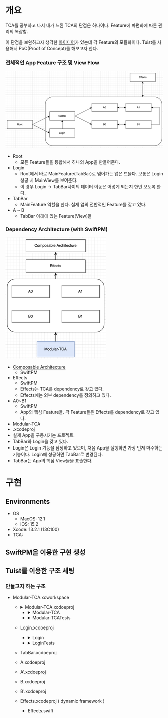 # 개요

TCA를 공부하고 나서 내가 느낀 TCA의 단점은 하나이다. Feature에 파편화에 따른 관리의 복잡함.

이 단점을 보완하고자 생각한 [아이디어](https://github.com/kiryun/TIL/blob/master/Apple/TCA/TCA_101_after.md#%EC%8B%9C%EB%8F%84%ED%95%B4%EB%B3%BC%EB%A7%8C%ED%95%9C-%EA%B2%83%EB%93%A4)가 있는데 각 Feature의 모듈화이다. Tuist를 사용해서 PoC(Proof of Concept)를 해보고자 한다.

### 전체적인 App Feature 구조 및 View Flow

<img src="README.assets/image-20220108230657386.png" alt="image-20220108230657386" style="zoom:50%;" />

* Root
  * 모든 Feature들을 통합해서 하나의 App을 만들어준다.
* Login
  * Root에서 바로 MainFeature(TabBar)로 넘어가는 앱은 드물다. 보통은 Login 성공 시 MainView를 보여준다.
  * 이 경우 Login -> TabBar사이의 데이터 이동은 어떻게 되는지 한번 보도록 한다.
* TabBar
  * MainFeature 역할을 한다. 실제 앱의 전반적인 Feature를 갖고 있다.
* A ~ B
  * TabBar 아래에 있는 Feature(View)들

### Dependency Architecture (with SwiftPM)

<img src="README.assets/image-20220108232609591.png" alt="image-20220108232609591" style="zoom:50%;" />

* [Composable Architecture](https://github.com/pointfreeco/swift-composable-architecture)
  * SwiftPM
* Effects
  * SwiftPM
  * Effects는 TCA를 dependency로 갖고 있다.
  * Effects에는 외부 dependency를 정의하고 있다.
* A0~B1
  * SwiftPM
  * App의 핵심 Feature들. 각 Feature들은 Effects를 dependency로 갖고 있다.
*  Modular-TCA
  * .xcodeproj
  * 실제 App을 구동시키는 프로젝트.
  * TabBar와 Login을 갖고 있다.
  * Login은 Login 기능을 담당하고 있으며, 처음 App을 실행하면 가장 먼저 마주하는 기능이다. Login에 성공하면 TabBar로 변경된다.
  * TabBar는 App의 핵심 View들을 표출한다.

# 구현

## Environments 

* OS
  * MacOS: 12.1
  * iOS: 15.2
* Xcode: 13.2.1 (13C100)
* TCA: 



## SwiftPM을 이용한 구현 생성







## Tuist를 이용한 구조 세팅

### 만들고자 하는 구조

* Modular-TCA.xcworkspace

  * <details>
      <summary>Modular-TCA.xcdoeproj</summary>
      - AppMain.swift(@main)
    </details>

    * <details>
        <summary>Modular-TCA</summary>
        - RootView.swift<br>
        - RootFeature.swift
      </details>

    * <details>
        <summary>Modular-TCATests</summary>
        - Modular-TCATests.swift
      </details>

  * Login.xcdoeproj

    * <details>
        <summary>Login</summary>
      </details>

    * <details>
        <summary>LoginTests</summary>
      </details>

  * TabBar.xcdoeproj

  * A.xcdoeproj

  * A'.xcdoeproj

  * B.xcdoeproj

  * B'.xcdoeproj

  * Effects.xcodeproj ( dynamic framework )

    * Effects.swift





